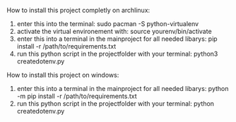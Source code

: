 How to install this project completly on archlinux:
1. enter this into the terminal:
   sudo pacman -S python-virtualenv 
2. activate the virtual environement with:
   source yourenv/bin/activate
3. enter this into a terminal in the mainproject for all needed libarys:
   pip install -r /path/to/requirements.txt
4. run this python script in the projectfolder with your terminal:
   python3 createdotenv.py

How to install this project on windows:
1. enter this into a terminal in the mainproject for all needed libarys:
   python -m pip install -r /path/to/requirements.txt
2. run this python script in the projectfolder with your terminal:
   python createdotenv.py